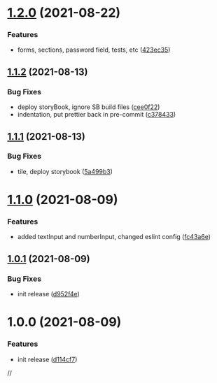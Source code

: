 # [1.2.0](https://github.com/reputabl/reputabl-ui/compare/v1.1.2...v1.2.0) (2021-08-22)


### Features

* forms, sections, password field, tests, etc ([423ec35](https://github.com/reputabl/reputabl-ui/commit/423ec3512d952e79818f3d3cbcebc71af4011167))

## [1.1.2](https://github.com/reputabl/reputabl-ui/compare/v1.1.1...v1.1.2) (2021-08-13)


### Bug Fixes

* deploy storyBook, ignore SB build files ([cee0f22](https://github.com/reputabl/reputabl-ui/commit/cee0f22f96a42dabd1b3c3be8d7bc23c289c79a3))
* indentation, put prettier back in pre-commit ([c378433](https://github.com/reputabl/reputabl-ui/commit/c378433ffe77084ebdee9ded82eccc9ecd6f8c27))

## [1.1.1](https://github.com/reputabl/reputabl-ui/compare/v1.1.0...v1.1.1) (2021-08-13)


### Bug Fixes

* tile, deploy storybook ([5a499b3](https://github.com/reputabl/reputabl-ui/commit/5a499b3f47ef1c23953614dd2aaff4a5e968805e))

# [1.1.0](https://github.com/reputabl/reputabl-ui/compare/v1.0.1...v1.1.0) (2021-08-09)


### Features

* added textInput and numberInput, changed eslint config ([fc43a6e](https://github.com/reputabl/reputabl-ui/commit/fc43a6e1d3973837d46609614d913a28a08abe27))

## [1.0.1](https://github.com/reputabl/reputabl-ui/compare/v1.0.0...v1.0.1) (2021-08-09)


### Bug Fixes

* init release ([d952f4e](https://github.com/reputabl/reputabl-ui/commit/d952f4e8933bdc57e4f1ffeaf2ff80ac8901b6a4))

# 1.0.0 (2021-08-09)


### Features

* init release ([d114cf7](https://github.com/reputabl/reputabl-ui/commit/d114cf7c5e3197d1c4a85b7979316d89d4dfa1c2))

//
